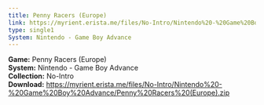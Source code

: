 ```yaml
---
title: Penny Racers (Europe)
link: https://myrient.erista.me/files/No-Intro/Nintendo%20-%20Game%20Boy%20Advance/Penny%20Racers%20(Europe).zip
type: single1
System: Nintendo - Game Boy Advance
---
```

<b>Game:</b> Penny Racers (Europe)<br>
<b>System:</b> Nintendo - Game Boy Advance<br>
<b>Collection:</b> No-Intro<br>
<b>Download:</b> https://myrient.erista.me/files/No-Intro/Nintendo%20-%20Game%20Boy%20Advance/Penny%20Racers%20(Europe).zip